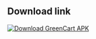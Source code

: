## Download link
[![Download GreenCart APK](https://img.shields.io/badge/Download%20GreenCart%20APK-Get%20It%20Now!-red?style=for-the-badge&logo=android)](https://drive.google.com/file/d/1eRQdgF8aQ0Cdx_su5TrQkBHi0KfS0qjQ/view?usp=sharing)
